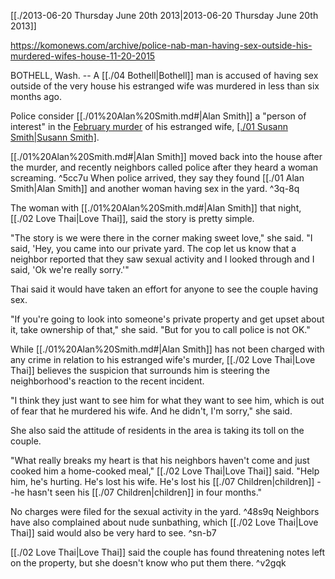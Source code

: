 [[./2013-06-20 Thursday June 20th 2013|2013-06-20 Thursday June 20th 2013]]

https://komonews.com/archive/police-nab-man-having-sex-outside-his-murdered-wifes-house-11-20-2015

BOTHELL, Wash. -- A [[./04 Bothell|Bothell]] man is accused of having sex outside of the very house his estranged wife was murdered in less than six months ago.  
  
Police consider [[./01%20Alan%20Smith.md#|Alan Smith]] a "person of interest" in the [February murder](http://www.komonews.com/news/local/Medical-examiner-Bothell-mom-was-killed-by-injuries-to-the-head-191452901.html) of his estranged wife, [[./01 Susann Smith|Susann Smith]](./01%20Alan%20Smith.md#).  
  
[[./01%20Alan%20Smith.md#|Alan Smith]] moved back into the house after the murder, and recently neighbors called police after they heard a woman screaming. ^5cc7u
When police arrived, they say they found [[./01 Alan Smith|Alan Smith]] and another woman having sex in the yard. ^3q-8q
  
The woman with [[./01%20Alan%20Smith.md#|Alan Smith]] that night, [[./02 Love Thai|Love Thai]], said the story is pretty simple.  
  
"The story is we were there in the corner making sweet love," she said. "I said, 'Hey, you came into our private yard. The cop let us know that a neighbor reported that they saw sexual activity and I looked through and I said, 'Ok we're really sorry.'"  
  
Thai said it would have taken an effort for anyone to see the couple having sex.  
  
"If you're going to look into someone's private property and get upset about it, take ownership of that," she said. "But for you to call police is not OK."  
  
While [[./01%20Alan%20Smith.md#|Alan Smith]] has not been charged with any crime in relation to his estranged wife's murder, [[./02 Love Thai|Love Thai]] believes the suspicion that surrounds him is steering the neighborhood's reaction to the recent incident.  
  
"I think they just want to see him for what they want to see him, which is out of fear that he murdered his wife. And he didn't, I'm sorry," she said.  
  
She also said the attitude of residents in the area is taking its toll on the couple.  
  
"What really breaks my heart is that his neighbors haven't come and just cooked him a home-cooked meal," [[./02 Love Thai|Love Thai]] said. "Help him, he's hurting. He's lost his wife. He's lost his [[./07 Children|children]] - -he hasn't seen his [[./07 Children|children]] in four months."  
  
No charges were filed for the sexual activity in the yard. ^48s9q
Neighbors have also complained about nude sunbathing, which [[./02 Love Thai|Love Thai]] said would also be very hard to see. ^sn-b7
  
[[./02 Love Thai|Love Thai]] said the couple has found threatening notes left on the property, but she doesn't know who put them there. ^v2gqk